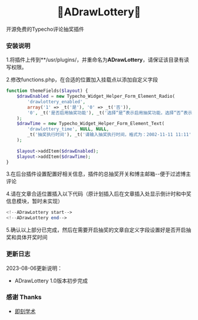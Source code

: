 <h1 align="center">🌿ADrawLottery🌿</h1>
    开源免费的Typecho评论抽奖插件

### 安装说明

1.将插件上传到**/usr/plugins/，并重命名为**ADrawLottery**，请保证该目录有读写权限。

2.修改functions.php，在合适的位置加入挂载点以添加自定义字段
```php
function themeFields($layout) {
    $drawEnabled = new Typecho_Widget_Helper_Form_Element_Radio(
        'drawlottery_enabled',
        array('1' => _t('是'), '0' => _t('否')),
        '0', _t('是否启用抽奖功能'), _t('选择“是”表示启用抽奖功能，选择“否”表示不启用抽奖功能')
    );
    $drawTime = new Typecho_Widget_Helper_Form_Element_Text(
        'drawlottery_time', NULL, NULL,
        _t('抽奖执行时间'), _t('请输入抽奖执行时间，格式为：2002-11-11 11:11')
    );
    
    $layout->addItem($drawEnabled);
    $layout->addItem($drawTime);
}
```

3.在后台插件设置配置好相关信息，插件的总抽奖开关和博主邮箱--便于过滤博主评论

4.请在文章合适位置插入以下代码（原计划插入后在文章插入处显示倒计时和中奖信息模块，暂时未实现）

```php
<!--ADrawLottery start-->
<!--ADrawLottery end-->
```

5.确认以上部分已完成，然后在需要开启抽奖的文章自定义字段设置好是否开启抽奖和具体开奖时间

### 更新日志

2023-08-06更新说明：
* ADrawLottery 1.0版本初步完成

### 感谢 Thanks

- [即刻学术](https://www.ijkxs.com "部分技术支持")
